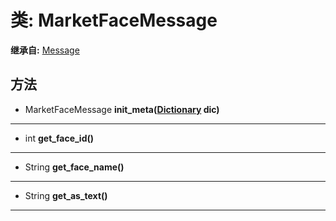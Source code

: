 # 类: MarketFaceMessage  
  
**继承自:** [Message](Message.md)  
  
## 方法 
  
- MarketFaceMessage **init_meta([Dictionary](https://docs.godotengine.org/en/latest/classes/class_dictionary.html) dic)**  
  
---  
  
- int **get_face_id()**  
  
---  
  
- String **get_face_name()**  
  
---  
  
- String **get_as_text()**  
  
---  
  

